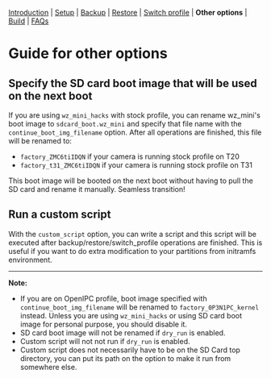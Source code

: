 [Introduction](README.md) | [Setup](README_setup.md) | [Backup](README_backup.md) | [Restore](README_restore.md) | [Switch profile](README_switch_profile.md) | **Other options** | [Build](README_build.md) | [FAQs](README_FAQs.md)




# Guide for other options


## Specify the SD card boot image that will be used on the next boot
If you are using `wz_mini_hacks` with stock profile, you can rename wz_mini's boot image to `sdcard_boot.wz_mini` and specify that file name with the `continue_boot_img_filename` option.
After all operations are finished, this file will be renamed to:
- `factory_ZMC6tiIDQN` if your camera is running stock profile on T20
- `factory_t31_ZMC6tiIDQN` if your camera is running stock profile on T31

This boot image will be booted on the next boot without having to pull the SD card and rename it manually. Seamless transition!


## Run a custom script
With the `custom_script` option, you can write a script and this script will be executed after backup/restore/switch_profile operations are finished. This is useful if you want to do extra modification to your partitions from initramfs environment.

-----
**Note:**
- If you are on OpenIPC profile, boot image specified with `continue_boot_img_filename` will be renamed to `factory_0P3N1PC_kernel` instead. Unless you are using `wz_mini_hacks` or using SD card boot image for personal purpose, you should disable it.
- SD card boot image will not be renamed if `dry_run` is enabled.
- Custom script will not not run if `dry_run` is enabled.
- Custom script does not necessarily have to be on the SD Card top directory, you can put its path on the option to make it run from somewhere else.

